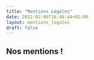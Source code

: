 ```yaml
---
title: "Mentions Légales"
date: 2021-02-06T16:48:44+01:00
layout: mentions_legales
draft: false
---
```


## Nos mentions !